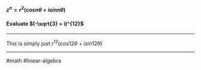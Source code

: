 #### $z^n = r^2(cosn\theta + isinn\theta)$ 

#### Evaluate $(-\sqrt{3} + i)^{12}$ 
___
This is simply just $r^{12}(cos12\theta + isin12\theta)$ 

___
#math #linear-algebra 